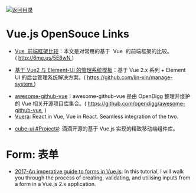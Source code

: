 [![返回目录](https://parg.co/UGo)](https://github.com/wxyyxc1992/Awesome-Links)

# Vue.js OpenSouce Links

* [Vue  前端框架比较](http://6me.us/5E8wN)：本文是对常用的基于  Vue  的前端框架的比较。( http://6me.us/5E8wN )

* [基于 Vue2 与 Element-UI 的管理系统模板](https://github.com/lin-xin/manage-system)：基于 Vue 2.x 系列 + Element UI 的后台管理系统解决方案。( https://github.com/lin-xin/manage-system )

- [awesome-github-vue](https://github.com/opendigg/awesome-github-vue)：awesome-github-vue 是由 OpenDigg 整理并维护的 Vue 相关开源项目库集合。( https://github.com/opendigg/awesome-github-vue  )
- [Vuera](https://parg.co/UmA): React in Vue, Vue in React. Seamless integration of the two.

* [cube-ui #Project#](https://didi.github.io/cube-ui/#/zh-CN): 滴滴开源的基于 Vue.js 实现的精致移动端组件库。

# Form: 表单

* [2017-An imperative guide to forms in Vue.js](https://parg.co/UGT): In this tutorial, I will walk you through the process of creating, validating, and utilising inputs from a form in a Vue.js 2.x application.
